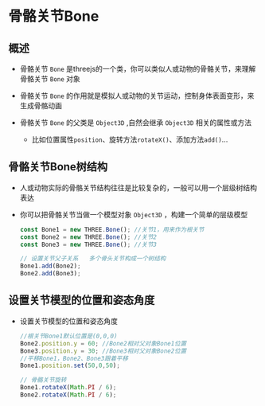 # 骨骼关节Bone

## 概述

+ 骨骼关节 `Bone` 是threejs的一个类，你可以类似人或动物的骨骼关节，来理解骨骼关节 `Bone` 对象

+ 骨骼关节 `Bone` 的作用就是模拟人或动物的关节运动，控制身体表面变形，来生成骨骼动画

+ 骨骼关节 `Bone` 的父类是 `Object3D` ,自然会继承 `Object3D` 相关的属性或方法

  + 比如位置属性`position`、旋转方法`rotateX()`、添加方法`add()`...

## 骨骼关节Bone树结构

+ 人或动物实际的骨骼关节结构往往是比较复杂的，一般可以用一个层级树结构表达

+ 你可以把骨骼关节当做一个模型对象 `Object3D` ，构建一个简单的层级模型

  ```js
  const Bone1 = new THREE.Bone(); //关节1，用来作为根关节
  const Bone2 = new THREE.Bone(); //关节2
  const Bone3 = new THREE.Bone(); //关节3

  // 设置关节父子关系   多个骨头关节构成一个树结构
  Bone1.add(Bone2);
  Bone2.add(Bone3);
  ```

## 设置关节模型的位置和姿态角度

+ 设置关节模型的位置和姿态角度

  ```js
  //根关节Bone1默认位置是(0,0,0)
  Bone2.position.y = 60; //Bone2相对父对象Bone1位置
  Bone3.position.y = 30; //Bone3相对父对象Bone2位置
  //平移Bone1，Bone2、Bone3跟着平移
  Bone1.position.set(50,0,50);
  ```

  ```js
  // 骨骼关节旋转
  Bone1.rotateX(Math.PI / 6);
  Bone2.rotateX(Math.PI / 6);
  ```
